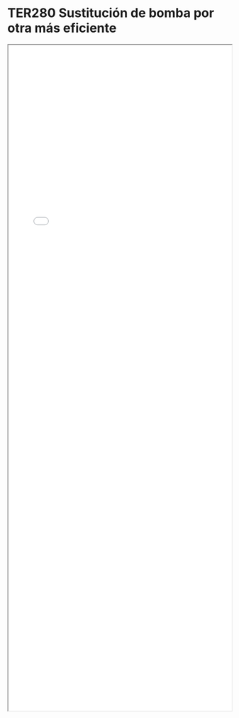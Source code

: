 
# TER280  Sustitución de bomba por otra más eficiente

<iframe src="../TER280  Sustitución de bomba por otra más eficiente.pdf" width="100%" height="1500px"></iframe>

